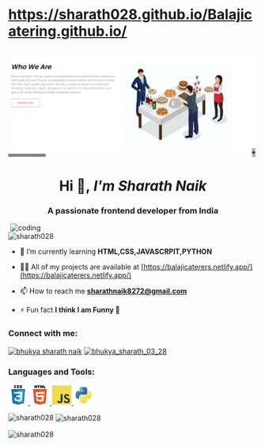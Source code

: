 # https://sharath028.github.io/Balajicatering.github.io/

<img src="Screenshot (190).png">



<h1 align="center">Hi 👋,<i> I'm Sharath Naik</i></h1>
<h3 align="center">A passionate frontend developer from India</h3>
<img align="right" alt="coding" width="500" src="https://camo.githubusercontent.com/a4c584bce1c41271485d28f92aaf9f581b3c88b68ca723b6edfd58b4ba988c2b/68747470733a2f2f63646e2e6472696262626c652e636f6d2f75736572732f313138373833362f73637265656e73686f74732f363533393432392f70726f6772616d65722e676966">

<p align="left"> <img src="https://komarev.com/ghpvc/?username=sharath028&label=Profile%20views&color=0e75b6&style=flat" alt="sharath028" /> </p>

- 🌱 I’m currently learning **HTML,CSS,JAVASCRPIT,PYTHON**

- 👨‍💻 All of my projects are available at [https://balajicaterers.netlify.app/](https://balajicaterers.netlify.app/)

- 📫 How to reach me **sharathnaik8272@gmail.com**

- ⚡ Fun fact **I think I am Funny 🤔**

<h3 align="left">Connect with me:</h3>
<p align="left">
<a href="https://linkedin.com/in/bhukya sharath naik" target="blank"><img align="center" src="https://raw.githubusercontent.com/rahuldkjain/github-profile-readme-generator/master/src/images/icons/Social/linked-in-alt.svg" alt="bhukya sharath naik" height="30" width="40" /></a>
<a href="https://instagram.com/bhukya_sharath_03_28" target="blank"><img align="center" src="https://raw.githubusercontent.com/rahuldkjain/github-profile-readme-generator/master/src/images/icons/Social/instagram.svg" alt="bhukya_sharath_03_28" height="30" width="40" /></a>
</p>

<h3 align="left">Languages and Tools:</h3>
<p align="left"> <a href="https://www.w3schools.com/css/" target="_blank" rel="noreferrer"> <img src="https://raw.githubusercontent.com/devicons/devicon/master/icons/css3/css3-original-wordmark.svg" alt="css3" width="40" height="40"/> </a> <a href="https://www.w3.org/html/" target="_blank" rel="noreferrer"> <img src="https://raw.githubusercontent.com/devicons/devicon/master/icons/html5/html5-original-wordmark.svg" alt="html5" width="40" height="40"/> </a> <a href="https://developer.mozilla.org/en-US/docs/Web/JavaScript" target="_blank" rel="noreferrer"> <img src="https://raw.githubusercontent.com/devicons/devicon/master/icons/javascript/javascript-original.svg" alt="javascript" width="40" height="40"/> </a> <a href="https://www.python.org" target="_blank" rel="noreferrer"> <img src="https://raw.githubusercontent.com/devicons/devicon/master/icons/python/python-original.svg" alt="python" width="40" height="40"/> </a> </p>

<p><img align="left" src="https://github-readme-stats.vercel.app/api/top-langs?username=sharath028&show_icons=true&locale=en&layout=compact" alt="sharath028" /></p>

<p>&nbsp;<img align="center" src="https://github-readme-stats.vercel.app/api?username=sharath028&show_icons=true&locale=en" alt="sharath028" /></p>

<p><img align="center" src="https://github-readme-streak-stats.herokuapp.com/?user=sharath028&" alt="sharath028" /></p>
